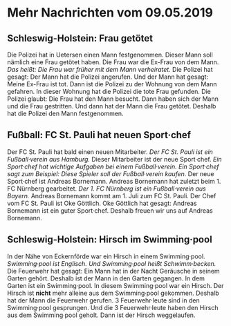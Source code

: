 # Mehr Nachrichten vom 09.05.2019


## Schleswig-Holstein: Frau getötet
Die Polizei hat in Uetersen einen Mann festgenommen. Dieser Mann soll nämlich eine Frau getötet haben. Die Frau war die Ex-Frau von dem Mann. *Das heißt:* 
*Die Frau war früher mit dem Mann verheiratet.* Die Polizei hat gesagt: Der Mann hat die Polizei angerufen. Und der Mann hat gesagt: Meine Ex-Frau ist tot. Dann ist die Polizei zu der Wohnung von dem Mann gefahren. In dieser Wohnung hat die Polizei die tote Frau gefunden. Die Polizei glaubt: Die Frau hat den Mann besucht. Dann haben sich der Mann und die Frau gestritten. Und dann hat der Mann die Frau getötet. Deshalb hat die Polizei den Mann festgenommen. 

## Fußball: FC St. Pauli hat neuen Sport·chef
Der FC St. Pauli hat bald einen neuen Mitarbeiter. 
*Der FC St. Pauli ist ein Fußball·verein aus Hamburg.* Dieser Mitarbeiter ist der neue Sport·chef. 
*Ein Sport·chef hat wichtige Aufgaben bei einem Fußball·verein.* 
*Ein Sport·chef sagt zum Beispiel:* 
*Diese Spieler soll der Fußball·verein kaufen.* Der neue Sport·chef ist Andreas Bornemann. Andreas Bornemann hat zuletzt beim 1. FC Nürnberg gearbeitet. 
*Der 1. FC Nürnberg ist ein Fußball·verein aus Bayern.* Andreas Bornemann kommt am 1. Juli zum FC St. Pauli. Der Chef vom FC St. Pauli ist Oke Göttlich. Oke Göttlich hat gesagt: Andreas Bornemann ist ein guter Sport·chef. Deshalb freuen wir uns auf Andreas Bornemann. 

## Schleswig-Holstein: Hirsch im Swimming·pool
In der Nähe von Eckernförde war ein Hirsch in einem Swimming·pool. 
*Swimming·pool ist Englisch.* 
*Und Swimming·pool heißt Schwimm·becken.* Die Feuerwehr hat gesagt: Ein Mann hat in der Nacht Geräusche in seinem Garten gehört. Deshalb ist der Mann in den Garten gegangen. In dem Garten ist ein Swimming·pool. In diesem Swimming·pool war ein Hirsch. Der Hirsch ist **nicht** mehr alleine aus dem Swimming·pool gekommen. Deshalb hat der Mann die Feuerwehr gerufen. 3 Feuerwehr·leute sind in den Swimming·pool gesprungen. Und die 3 Feuerwehr·leute haben den Hirsch aus dem Swimming·pool geholt. Dann ist der Hirsch weggelaufen. 
